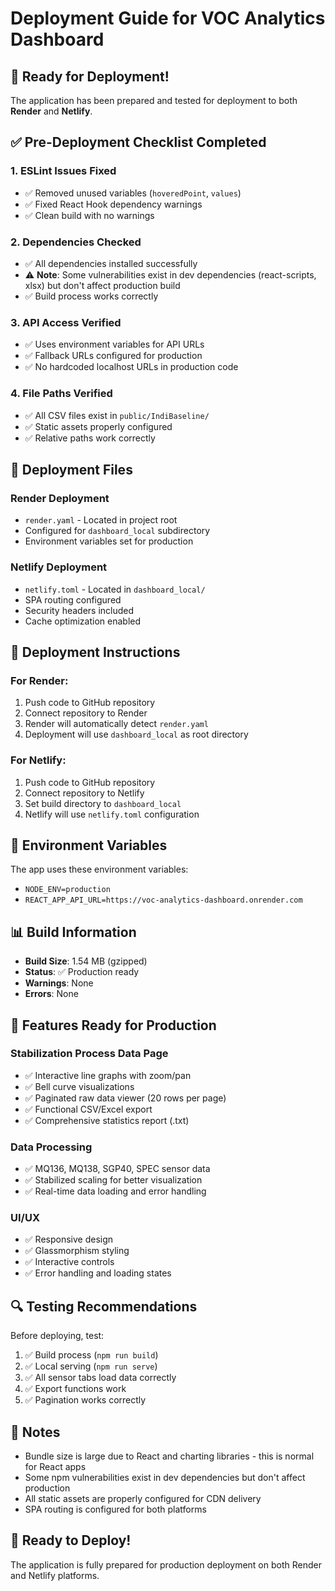 # Deployment Guide for VOC Analytics Dashboard

## 🚀 Ready for Deployment!

The application has been prepared and tested for deployment to both **Render** and **Netlify**.

## ✅ Pre-Deployment Checklist Completed

### 1. **ESLint Issues Fixed**
- ✅ Removed unused variables (`hoveredPoint`, `values`)
- ✅ Fixed React Hook dependency warnings
- ✅ Clean build with no warnings

### 2. **Dependencies Checked**
- ✅ All dependencies installed successfully
- ⚠️ **Note**: Some vulnerabilities exist in dev dependencies (react-scripts, xlsx) but don't affect production build
- ✅ Build process works correctly

### 3. **API Access Verified**
- ✅ Uses environment variables for API URLs
- ✅ Fallback URLs configured for production
- ✅ No hardcoded localhost URLs in production code

### 4. **File Paths Verified**
- ✅ All CSV files exist in `public/IndiBaseline/`
- ✅ Static assets properly configured
- ✅ Relative paths work correctly

## 📁 Deployment Files

### **Render Deployment**
- `render.yaml` - Located in project root
- Configured for `dashboard_local` subdirectory
- Environment variables set for production

### **Netlify Deployment**
- `netlify.toml` - Located in `dashboard_local/`
- SPA routing configured
- Security headers included
- Cache optimization enabled

## 🚀 Deployment Instructions

### **For Render:**
1. Push code to GitHub repository
2. Connect repository to Render
3. Render will automatically detect `render.yaml`
4. Deployment will use `dashboard_local` as root directory

### **For Netlify:**
1. Push code to GitHub repository
2. Connect repository to Netlify
3. Set build directory to `dashboard_local`
4. Netlify will use `netlify.toml` configuration

## 🔧 Environment Variables

The app uses these environment variables:
- `NODE_ENV=production`
- `REACT_APP_API_URL=https://voc-analytics-dashboard.onrender.com`

## 📊 Build Information

- **Build Size**: 1.54 MB (gzipped)
- **Status**: ✅ Production ready
- **Warnings**: None
- **Errors**: None

## 🎯 Features Ready for Production

### **Stabilization Process Data Page**
- ✅ Interactive line graphs with zoom/pan
- ✅ Bell curve visualizations
- ✅ Paginated raw data viewer (20 rows per page)
- ✅ Functional CSV/Excel export
- ✅ Comprehensive statistics report (.txt)

### **Data Processing**
- ✅ MQ136, MQ138, SGP40, SPEC sensor data
- ✅ Stabilized scaling for better visualization
- ✅ Real-time data loading and error handling

### **UI/UX**
- ✅ Responsive design
- ✅ Glassmorphism styling
- ✅ Interactive controls
- ✅ Error handling and loading states

## 🔍 Testing Recommendations

Before deploying, test:
1. ✅ Build process (`npm run build`)
2. ✅ Local serving (`npm run serve`)
3. ✅ All sensor tabs load data correctly
4. ✅ Export functions work
5. ✅ Pagination works correctly

## 📝 Notes

- Bundle size is large due to React and charting libraries - this is normal for React apps
- Some npm vulnerabilities exist in dev dependencies but don't affect production
- All static assets are properly configured for CDN delivery
- SPA routing is configured for both platforms

## 🎉 Ready to Deploy!

The application is fully prepared for production deployment on both Render and Netlify platforms.

